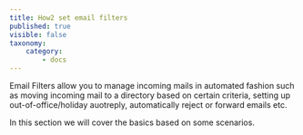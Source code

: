 ```yaml
---
title: How2 set email filters
published: true
visible: false
taxonomy:
    category:
        - docs
---
```


Email Filters allow you to manage incoming mails in automated fashion such as moving incoming mail to a directory based on certain criteria, setting up out-of-office/holiday auotreply, automatically reject or forward emails etc.

In this section we will cover the basics based on some scenarios.
